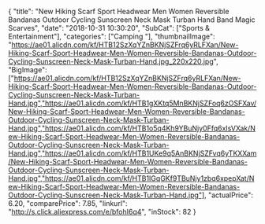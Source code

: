 {
	"title": "New Hiking Scarf Sport Headwear Men Women Reversible Bandanas Outdoor Cycling Sunscreen Neck Mask Turban Hand Band Magic Scarves",
	"date": "2018-10-31 10:30:20",
	"SubCat": ["Sports & Entertainment"],
	"categories": ["Camping "],
	"thumbnailImage": "https://ae01.alicdn.com/kf/HTB12SzXqYZnBKNjSZFrq6yRLFXan/New-Hiking-Scarf-Sport-Headwear-Men-Women-Reversible-Bandanas-Outdoor-Cycling-Sunscreen-Neck-Mask-Turban-Hand.jpg_220x220.jpg",
	"BigImage": ["https://ae01.alicdn.com/kf/HTB12SzXqYZnBKNjSZFrq6yRLFXan/New-Hiking-Scarf-Sport-Headwear-Men-Women-Reversible-Bandanas-Outdoor-Cycling-Sunscreen-Neck-Mask-Turban-Hand.jpg","https://ae01.alicdn.com/kf/HTB1gXKtq5MnBKNjSZFoq6zOSFXav/New-Hiking-Scarf-Sport-Headwear-Men-Women-Reversible-Bandanas-Outdoor-Cycling-Sunscreen-Neck-Mask-Turban-Hand.jpg","https://ae01.alicdn.com/kf/HTB1o5q4Kh9YBuNjy0Ffq6xIsVXak/New-Hiking-Scarf-Sport-Headwear-Men-Women-Reversible-Bandanas-Outdoor-Cycling-Sunscreen-Neck-Mask-Turban-Hand.jpg","https://ae01.alicdn.com/kf/HTB1UKe9q5AnBKNjSZFvq6yTKXXam/New-Hiking-Scarf-Sport-Headwear-Men-Women-Reversible-Bandanas-Outdoor-Cycling-Sunscreen-Neck-Mask-Turban-Hand.jpg","https://ae01.alicdn.com/kf/HTB1IGqGKf9TBuNjy1zbq6xpepXat/New-Hiking-Scarf-Sport-Headwear-Men-Women-Reversible-Bandanas-Outdoor-Cycling-Sunscreen-Neck-Mask-Turban-Hand.jpg"],
	"actualPrice": 6.20,
	"comparePrice": 7.85,
	"linkurl": "http://s.click.aliexpress.com/e/bfohI6q4",
	"inStock": 82
}
